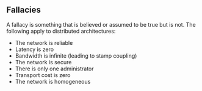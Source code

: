 ## Fallacies

A fallacy is something that is believed or assumed to be true but is not. The following apply to distributed architectures:

- The network is reliable
- Latency is zero
- Bandwidth is infinite (leading to stamp coupling)
- The network is secure
- There is only one administrator
- Transport cost is zero
- The network is homogeneous
